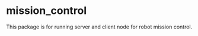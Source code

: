mission_control
==============

This package is for running server and client node for robot mission control.